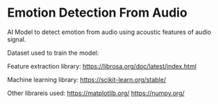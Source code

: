 # Emotion Detection From Audio
AI Model to detect emotion from audio using acoustic features of audio signal.

Dataset used to train the model:

Feature extraction library:
https://librosa.org/doc/latest/index.html

Machine learning library:
https://scikit-learn.org/stable/

Other librareis used:
https://matplotlib.org/
https://numpy.org/

